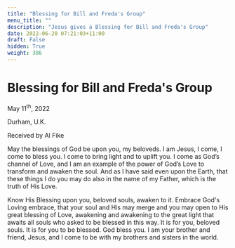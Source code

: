 ```yaml
---
title: "Blessing for Bill and Freda's Group"
menu_title: ""
description: "Jesus gives a Blessing for Bill and Freda's Group"
date: 2022-06-20 07:21:03+11:00
draft: False
hidden: True
weight: 386
---
```

# Blessing for Bill and Freda's Group

May 11<sup>th</sup>, 2022

Durham, U.K.

Received by Al Fike   



May the blessings of God be upon you, my beloveds. I am Jesus, I come, I come to bless you. I come to bring light and to uplift you. I come as God’s channel of Love, and I am an example of the power of God’s Love to transform and awaken the soul. And as I have said even upon the Earth, that these things I do you may do also in the name of my Father, which is the truth of His Love. 
 
Know His Blessing upon you, beloved souls, awaken to it. Embrace God's Loving embrace, that your soul and His may merge and you may open to His great blessing of Love, awakening and awakening to the great light that awaits all souls who asked to be blessed in this way.  It is for you, beloved souls.  It is for you to be blessed.  God bless you. I am your brother and friend, Jesus, and I come to be with my brothers and sisters in the world.